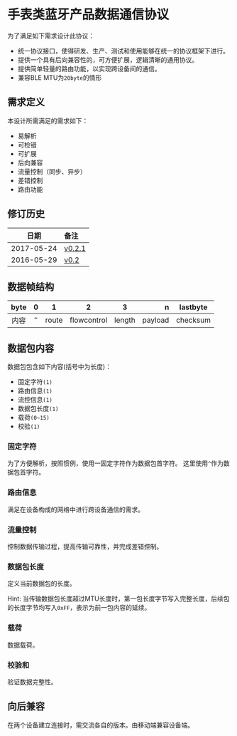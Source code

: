 # 手表类蓝牙产品数据通信协议



为了满足如下需求设计此协议：

- 统一协议接口，使得研发、生产、测试和使用能够在统一的协议框架下进行。
- 提供一个具有后向兼容性的，可方便扩展，逻辑清晰的通用协议。
- 提供简单轻量的路由功能，以实现跨设备间的通信。
- 兼容BLE MTU为`20byte`的情形

## 需求定义

本设计所需满足的需求如下：

 - 易解析
 - 可检错
 - 可扩展
 - 后向兼容
 - 流量控制（同步、异步）
 - 差错控制
 - 路由功能

## 修订历史
|     日期     | 备注     |
| :--------: | :----- |
| 2017-05-24 | [v0.2.1](#!dev/changelog.md) |
| 2016-05-29 | [v0.2](#!dev/changelog.md)   |


## 数据帧结构

| byte |  0   |   1   |      2      |   3    |       n | lastbyte |
| :--: | :--: | :---: | :---------: | :----: | ------: | :------: |
|  内容  | `^`  | route | flowcontrol | length | payload | checksum |

## 数据包内容

数据包包含如下内容(括号中为长度)：

- 固定字符`(1)`
- 路由信息`(1)`
- 流控信息`(1)`
- 数据包长度`(1)`
- 载荷`(0~15)`
- 校验`(1)`

### 固定字符
为了方便解析，按照惯例，使用一固定字符作为数据包首字符。
这里使用`^`作为数据包首字符。

### 路由信息
满足在设备构成的网络中进行跨设备通信的需求。

### 流量控制
控制数据传输过程，提高传输可靠性，并完成差错控制。

### 数据包长度
定义当前数据包的长度。  

Hint: 当传输数据包长度超过MTU长度时，第一包长度字节写入完整长度，后续包的长度字节均写入`0xFF`，表示为前一包内容的延续。

### 载荷
数据载荷。

### 校验和
验证数据完整性。

## 向后兼容
在两个设备建立连接时，需交流各自的版本。由移动端兼容设备端。
